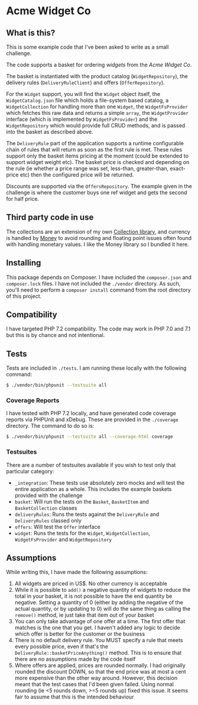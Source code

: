 # Acme Widget Co

## What is this?
This is some example code that I've been asked to write as a small challenge.

The code supports a basket for ordering _widgets_ from the _Acme Widget Co_.

The basket is instantiated with the product catalog (`WidgetRepository`), the
delivery rules (`DeliveryRuleClient`) and offers (`OfferRepository`).

For the `Widget` support, you will find the `Widget` object itself, the
`WidgetCatalog.json` file which holds a file-system based catalog, a
`WidgetCollection` for handling more than one `Widget`, the `WidgetFsProvider`
which fetches this raw data and returns a simple `array`, the `WidgetProvider`
interface (which is implemented by `WidgetFsProvider`) and the
`WidgetRepository` which would provide full CRUD methods, and is passed into
the basket as described above.

The `DeliveryRule` part of the application supports a runtime configurable
chain of rules that will return as soon as the first rule is met. These rules
support only the basket items pricing at the moment (could be extended to 
support widget weight etc). The basket price is checked and depending on the
rule (ie whether a price range was set, less-than, greater-than, exact-price
etc) then the configured price will be returned.

Discounts are supported via the `OffersRepository`. The example given in the
challenge is where the customer buys one ref widget and gets the second for
half price.

## Third party code in use
The collections are an extension of my own
[Collection library](https://packagist.org/packages/antnee/collection), and
currency is handled by [Money](https://packagist.org/packages/moneyphp/money)
to avoid rounding and floating point issues often found with handling monetary
values. I like the Money library so I bundled it here.

## Installing
This package depends on Composer. I have included the `composer.json` and
`composer.lock` files. I have not included the `./vendor` directory. As such,
you'll need to perform a `composer install` command from the root directory of
this project.

## Compatibility
I have targeted PHP 7.2 compatibility. The code may work in PHP 7.0 and 7.1 but
this is by chance and not intentional.

## Tests
Tests are included in `./tests`. I am running these locally with the following
command:

```sh
$ ./vendor/bin/phpunit --testsuite all
```

### Coverage Reports
I have tested with PHP 7.2 locally, and have generated code coverage reports
via PHPUnit and xDebug. These are provided in the `./coverage` directory. The
command to do so is:

```sh
$ ./vendor/bin/phpunit --testsuite all --coverage-html coverage
```

### Testsuites
There are a number of testsuites available if you wish to test only that
particular category:

* `_integration`: These tests use absolutely zero mocks and will test the
    entire application as a whole. This includes the example baskets provided
    with the challenge
* `basket`: Will run the tests on the `Basket`, `BasketItem` and
    `BasketCollection` classes
* `deliveryRules`: Runs the tests against the `DeliveryRule` and `DeliveryRules`
    classed only
* `offers`: Will test the `Offer` interface
* `widget`: Runs the tests for the `Widget`, `WidgetCollection`,
    `WidgetFsProvider` and `WidgetRepository` 

## Assumptions
While writing this, I have made the following assumptions:

1. All widgets are priced in US$. No other currency is acceptable
2. While it is possible to `add()` a negative quantity of widgets to reduce the
    total in your basket, it is not possible to have the end quantity be
    negative. Setting a quantity of 0 (either by adding the negative of the
    actual quantity, or by updating to 0) will do the same thing as calling the
    `remove()` method, ie just take that item out of your basket
3. You can only take advantage of one offer at a time. The first offer that
    matches is the one that you get. I haven't added any logic to decide which
    offer is better for the customer or the business
4. There is no default delivery rule. You MUST specify a rule that meets every
    possible price, even if that's the `DeliveryRule::basketPriceAnything()`
    method. This is to ensure that there are no assumptions made by the code
    itself
5. Where offers are applied, prices are rounded normally. I had originally
    rounded the discount DOWN, so that the end price was at most a cent more
    expensive than the other way around. However, this decision meant that the
    test cases that I'd been given failed. Using normal rounding (ie <5 rounds
    down, >=5 rounds up) fixed this issue. It seems fair to assume that this is
    the intended behaviour
